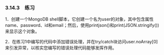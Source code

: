 ### 3.14.3　练习

1．创建一个MongoDB shell脚本，它创建一个名为user的对象，其中包含属性name、password、id和email；然后，使用printjson()和print(JSON.stringify())来显示这个对象。

2．在练习1中编写的代码中添加错误处理，并在try/catch块访问user.noArray[0]来引发异常，以核实您编写的错误处理代码能够发挥作用。



